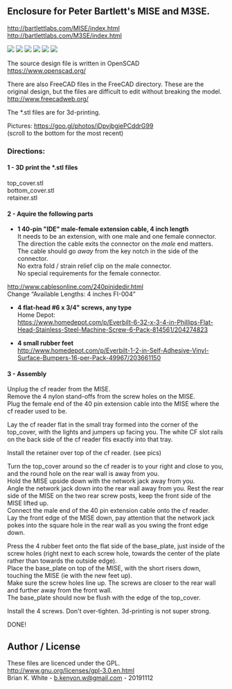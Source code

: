 ## Enclosure for Peter Bartlett's MISE and M3SE.
http://bartlettlabs.com/MISE/index.html  
http://bartlettlabs.com/M3SE/index.html

![](MISE_Enclosure_1.png)
![](MISE_Enclosure_2.png)
![](MISE_Enclosure_3.png)
![](top_cover.png)
![](bottom_cover.png)
![](retainer.png)

The source design file is written in OpenSCAD  
https://www.openscad.org/

There are also FreeCAD files in the FreeCAD directory. These are the original design, but the files are difficult to edit without breaking the model.  
http://www.freecadweb.org/

The *.stl files are for 3d-printing.

Pictures: https://goo.gl/photos/jDpvjbgjePCddrG99  
(scroll to the bottom for the most recent)

### Directions:

#### 1 - 3D print the *.stl files
 top_cover.stl  
 bottom_cover.stl  
 retainer.stl  

#### 2 - Aquire the following parts

* **1 40-pin "IDE" male-female extension cable, 4 inch length**  
 It needs to be an extension, with one male and one female connector.  
 The direction the cable exits the connector on the *male* end matters. The cable should go *away* from the key notch in the side of the connector.  
 No extra fold / strain relief clip on the male connector.  
 No special requirements for the female connector.  
 
 http://www.cablesonline.com/240pinidedir.html  
 Change “Available Lengths: 4 inches FI-004”

* **4 flat-head #6 x 3/4" screws, any type**  
 Home Depot:  
 https://www.homedepot.com/p/Everbilt-6-32-x-3-4-in-Phillips-Flat-Head-Stainless-Steel-Machine-Screw-6-Pack-814561/204274823

* **4 small rubber feet**  
 http://www.homedepot.com/p/Everbilt-1-2-in-Self-Adhesive-Vinyl-Surface-Bumpers-16-per-Pack-49967/203661150

#### 3 - Assembly
Unplug the cf reader from the MISE.  
Remove the 4 nylon stand-offs from the screw holes on the MISE.  
Plug the female end of the 40 pin extension cable into the MISE where the cf reader used to be.

Lay the cf reader flat in the small tray formed into the corner of the top_cover, with the lights and jumpers up facing you. The white CF slot rails on the back side of the cf reader fits exactly into that tray.

Install the retainer over top of the cf reader. (see pics)

Turn the top_cover around so the cf reader is to your right and close to you, and the round hole on the rear wall is away from you.  
Hold the MISE upside down with the network jack away from you.  
Angle the network jack down into the rear wall away from you. Rest the rear side of the MISE on the two rear screw posts, keep the front side of the MISE lifted up.  
Connect the male end of the 40 pin extension cable onto the cf reader.  
Lay the front edge of the MISE down, pay attention that the network jack pokes into the square hole in the rear wall as you swing the front edge down.

Press the 4 rubber feet onto the flat side of the base_plate, just inside of the screw holes (right next to each screw hole, towards the center of the plate rather than towards the outside edge).  
Place the base_plate on top of the MISE, with the short risers down, touching the MISE (ie with the new feet up).  
Make sure the screw holes line up. The screws are closer to the rear wall and further away from the front wall.  
The base_plate should now be flush with the edge of the top_cover. 

Install the 4 screws. Don't over-tighten. 3d-printing is not super strong.

DONE!

## Author / License

These files are licenced under the GPL.  
http://www.gnu.org/licenses/gpl-3.0.en.html  
Brian K. White - b.kenyon.w@gmail.com - 20191112
